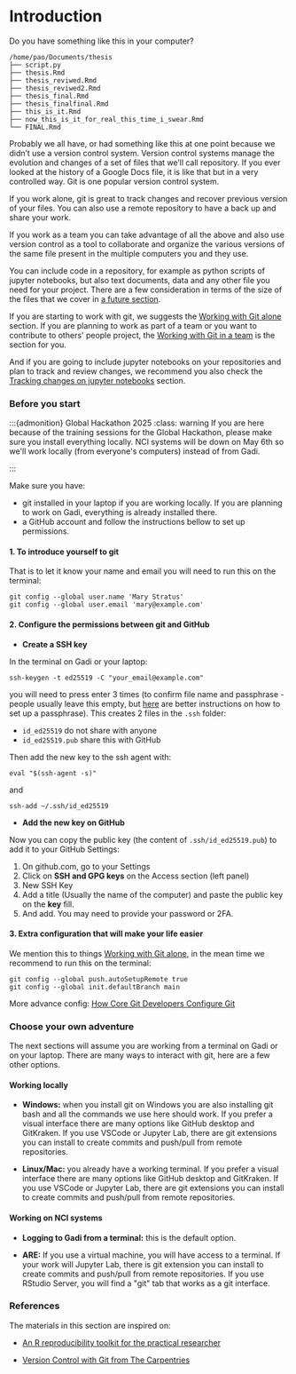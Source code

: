 # Introduction

Do you have something like this in your computer?
```
/home/pao/Documents/thesis
├── script.py
├── thesis.Rmd
├── thesis_reviwed.Rmd
├── thesis_reviwed2.Rmd
├── thesis_final.Rmd
├── thesis_finalfinal.Rmd
├── this_is_it.Rmd
├── now_this_is_it_for_real_this_time_i_swear.Rmd
└── FINAL.Rmd
```
Probably we all have, or had something like this at one point because we didn’t use a version control system. Version control systems manage the evolution and changes of a set of files that we’ll call repository. If you ever looked at the history of a Google Docs file, it is like that but in a very controlled way. Git is one popular version control system.

If you work alone, git is great to track changes and recover previous version of your files. You can also use a remote repository to have a back up and share your work.

If you work as a team you can take advantage of all the above and also use version control as a tool to collaborate and organize the various versions of the same file present in the multiple computers you and they use.

You can include code in a repository, for example as python scripts of jupyter notebooks, but also text documents, data and any other file you need for your project. There are a few consideration in terms of the size of the files that we cover in [a future section](content:git-alone:file-size). 

If you are starting to work with git, we suggests the [Working with Git alone](content:git-alone) section. If you are planning to work as part of a team or you want to contribute to others' people project, the [Working with Git in a team](content:git-team) is the section for you. 

And if you are going to include jupyter notebooks on your repositories and plan to track and review changes, we recommend you also check the [Tracking changes on jupyter notebooks](content:git-notebooks) section. 

### Before you start


:::{admonition} Global Hackathon 2025
:class: warning
If you are here because of the training sessions for the Global Hackathon, please make sure you install everything locally. NCI systems will be down on May 6th so we'll work locally (from everyone's computers) instead of from Gadi.

:::

Make sure you have:

* git installed in your laptop if you are working locally. If you are planning to work on Gadi, everything is already installed there.
* a GitHub account and follow the instructions bellow to set up permissions. 


#### 1. To introduce yourself to git

That is to let it know your name and email you will need to run this on the terminal:

```
git config --global user.name 'Mary Stratus'
git config --global user.email 'mary@example.com'
```

#### 2. Configure the permissions between git and GitHub

* **Create a SSH key**

In the terminal on Gadi or your laptop:

```
ssh-keygen -t ed25519 -C "your_email@example.com"
```
you will need to press enter 3 times (to confirm file name and passphrase -people usually leave this empty, but [here](https://access-hive.org.au/getting_started/set_up_nci_account/#change-default-project-on-gadi) are better instructions on how to set up a passphrase). This creates 2 files in the `.ssh` folder:

* `id_ed25519` do not share with anyone
* `id_ed25519.pub` share this with GitHub

Then add the new key to the ssh agent with:

```
eval "$(ssh-agent -s)"
```
and

```
ssh-add ~/.ssh/id_ed25519
```

* **Add the new key on GitHub**

Now you can copy the public key (the content of `.ssh/id_ed25519.pub`) to add it to your GitHub Settings:

1. On github.com, go to your Settings
2. Click on **SSH and GPG keys** on the Access section (left panel)
3. New SSH Key
4. Add a title (Usually the name of the computer) and paste the public key on the **key** fill.
5. And add. You may need to provide your password or 2FA. 

#### 3. Extra configuration that will make your life easier

We mention this to things [Working with Git alone](content:git-alone), in the mean time we recommend to run this on the terminal:

```
git config --global push.autoSetupRemote true
git config --global init.defaultBranch main
```

More advance config: [How Core Git Developers Configure Git](https://blog.gitbutler.com/how-git-core-devs-configure-git/)

### Choose your own adventure

The next sections will assume you are working from a terminal on Gadi or on your laptop. There are many ways to interact with git, here are a few other options.

#### Working locally

* **Windows:** when you install git on Windows you are also installing git bash and all the commands we use here should work. If you prefer a visual interface there are many options like GitHub desktop and GitKraken. If you use VSCode or Jupyter Lab, there are git extensions you can install to create commits and push/pull from remote repositories. 

* **Linux/Mac:** you already have a working terminal. If you prefer a visual interface there are many options like GitHub desktop and GitKraken. If you use VSCode or Jupyter Lab, there are git extensions you can install to create commits and push/pull from remote repositories. 

#### Working on NCI systems

* **Logging to Gadi from a terminal:** this is the default option.

* **ARE:** If you use a virtual machine, you will have access to a terminal. If your work will Jupyter Lab, there is git extension you can install to create commits and push/pull from remote repositories. If you use RStudio Server, you will find a "git" tab that works as a git interface. 


### References

The materials in this section are inspired on:

* [An R reproducibility toolkit for the practical researcher](https://reproducibility.rocks/)

* [Version Control with Git from The Carpentries](https://swcarpentry.github.io/git-novice)